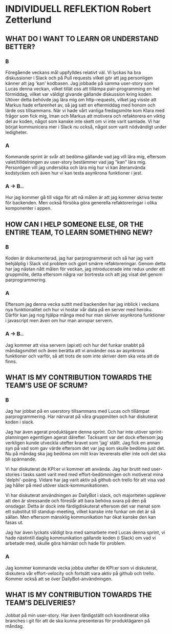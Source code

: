 # INDIVIDUELL REFLEKTION Robert Zetterlund

## WHAT DO I WANT TO LEARN OR UNDERSTAND BETTER?

### B

Föregående veckans mål uppfylldes relativt väl. Vi lyckas ha bra diskussioner i Slack och på Pull requests vilket gör att jag personligen känner att jag 'kan' kodbasen. Jag jobbade på samma user-story som Lucas denna veckan, vilket tillät oss att tillämpa pair-programming en hel förmiddag, vilket var väldigt givande gällande diskussion kring koden. Utöver detta behövde jag lära mig om http-requests, vilket jag visste att Markus hade erfarenhet av, så jag satt en eftermiddag med honom och lärde oss tillsammans. När vi hade vårt vanliga fredagsmöte kom Klara med frågor som fick mig, Iman och Markus att motivera och refaktorera en viktig del av koden, något som kanske inte skett om vi inte varit samlade. Vi har börjat kommunicera mer i Slack nu också, något som varit nödvändigt under ledigheter.

### A
Kommande sprint är svår att bedöma gällande vad jag vill lära mig, eftersom valet/tilldelningen av user-story bestämmer vad jag "kan" lära mig. Personligen vill jag undersöka och lära mig hur vi kan återanvända kodstycken och även hur vi kan testa asynkrona funktioner i jest.

### A -> B..

Hur jag kommer gå till väga för att nå målen är att jag kommer skriva tester för backenden. Men också försöka göra generella refaktoreringar i olika komponenter i appen.
 

## HOW CAN I HELP SOMEONE ELSE, OR THE ENTIRE TEAM, TO LEARN SOMETHING NEW? 

### B
Koden är dokumenterad, jag har parprogrammerat och så har jag varit behjälplig i Slack vid problem och gjort smärre refaktoreringar. Genom detta har jag nästan nått målen för veckan, jag introducerade inte redux under ett gruppmöte, detta eftersom några var bortresta och att jag visat det genom parprogrammering. 

### A
Eftersom jag denna vecka suttit med backenden har jag inblick i veckans nya funktionalitet och hur vi hostar vår data på en server med heroku. Därför kan jag nog hjälpa många med hur man skriver asynkrona funktioner i javascript men även om hur man anropar servern.

### A -> B..
Jag kommer att visa servern (api:et) och hur det funkar snabbt på måndagsmötet och även berätta att vi använder oss av asynkrona funktioner och varför, så att trots de som inte skriver dem ska veta att de finns.

## WHAT IS MY CONTRIBUTION TOWARDS THE TEAM’S USE OF SCRUM? 
### B
Jag har jobbat på en userstory tillsammans med Lucas och tillämpat parprogrammering. Har närvarat på våra gruppmöten och har diskuterat koden i slack.

Jag har även agerat produktägare denna sprint. Och har inte utöver sprint-planningen egentligen agerat därefter. Tacksamt var det dock eftersom jag verkligen kunde utveckla utefter kravet som 'jag' ställt. Jag fick en annan syn på vad som gav värde eftersom det var jag som skulle bedöma just det. Nu på måndag ska jag bedöma om mitt krav levererats eller inte och det ska bli spännande.

Vi har diskuterat de KPI:er vi kommer att använda. Jag har brutit ned user-stories i tasks samt varit med med effort-bedömningen och motiverat mina 'delphi'-poäng. Vidare har jag varit aktiv på github och trello för att visa vad jag håller på med utöver slack-kommunikationen.

Vi har diskuterat användningen av DailyBot i slack, och majoriteten upplever att den är stressande och föreslår att bara behöva svara på den på onsdagar. Detta är dock inte färdigdiskuterat eftersom det var menat som ett substitut till standup-meeting, vilket kanske inte funkar om det är så sällan. Men eftersom mänsklig kommunikation har ökat kanske den kan fasas ut.

Jag har även lyckats väldigt bra med samarbete med Lucas denna sprint, vi hade nästintill daglig kommunikation gällande koden (i Slack) om vad vi arbetade med, skulle göra härnäst och hade för problem.

### A
Jag kommer kommande vecka jobba utefter de KPI:er som vi diskuterat, diskutera vår effort-velocity och fortsätt vara aktiv på github och trello. Kommer också att se över DailyBot-användningen.


## WHAT IS MY CONTRIBUTION TOWARDS THE TEAM’S DELIVERIES? 
Jobbat på min user-story. Har även färdigställt och koordinerat olika branches i git för att de ska kunna presenteras för produktägaren på måndag. 
